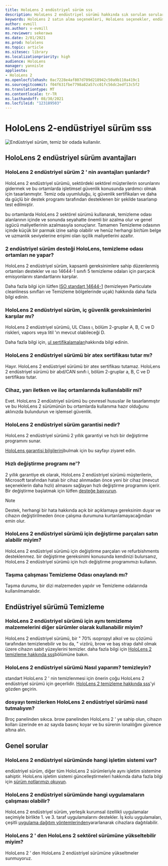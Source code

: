 ```yaml
---
title: HoloLens 2 endüstriyel sürüm sss
description: HoloLens 2 endüstriyel sürümü hakkında sık sorulan sorular
keywords: HoloLens 2 satın alma seçenekleri, HoloLens seçenekler, endüstriyel sürüm
author: evmill
ms.author: v-evmill
ms.reviewer: sekerawa
ms.date: 2/01/2021
ms.prod: hololens
ms.topic: article
ms.sitesec: library
ms.localizationpriority: high
audience: HoloLens
manager: yannisle
appliesto:
- HoloLens 2
ms.openlocfilehash: 0ac7228e4af807d709d218942c50a9b110a419c1
ms.sourcegitcommit: f04f631fbe7798a82a57cc01fc56dc2edf13c5f2
ms.translationtype: MT
ms.contentlocale: tr-TR
ms.lasthandoff: 08/30/2021
ms.locfileid: "123189503"
---
```

# <a name="hololens-2---industrial-edition-faq"></a>HoloLens 2-endüstriyel sürüm sss

![Endüstriyel sürüm, temiz bir odada kullanılır.](./images/industrial-sku-with-remote-assist.png)

## <a name="hololens-2-industrial-edition-benefits"></a>HoloLens 2 endüstriyel sürüm avantajları

### <a name="what-benefits-does-hololens-2-industrial-edition-2-include"></a>HoloLens 2 endüstriyel sürüm 2 ' nin avantajları şunlardır?

HoloLens 2 endüstriyel sürümü, sektördeki sektörel müşterilerin sorunlarını gidermek ve bu ortamlarda işletimsel güvenlik konusunda yardımcı olmak için tasarlanmıştır. Temiz oda uyumluluğu, iç güvenlik sertifikaları ve daha da güçlü bir destek programı tarafından desteklenen bir şekilde tasarlanıp test edilmiştir.

bu ortamlarda HoloLens 2 sektörel sürümü kullanarak, temizleme odası alanlarının içinde ve sonunda seyahatte önemli bir azalma olur ve genel işgücü maliyetlerinin azalmasıyla sonuçlanır. Tamamen Temizleme odasının içinde küçük bir parmak izine sahip olabilir ve henüz herhangi bir/tüm belge ve uzmanlık seviyelerine erişimi olan işçilik maliyetlerini azaltır.

### <a name="what-clean-room-environments-does-hololens-2-industrial-edition-support"></a>2 endüstriyel sürüm desteği HoloLens, temizleme odası ortamları ne yapar?

HoloLens 2 endüstriyel sürüm, kapsamlı gereksinimlere sahip düzenlenmiş ortamları destekler ve ıso 14644-1 sınıfı 5 temizleme odaları için parçacık emisyonlarını standartlarını karşılar.

Daha fazla bilgi için lütfen [ISO standart 14644-1](https://www.iso.org/standard/53394.html) (temizleyen Particulate cleanliness sınıfları ve Temizleme bölgelerinde uçak) hakkında daha fazla bilgi edinin.

### <a name="does-hololens-2-industrial-edition-meet-requirements-for-intrinsic-safety"></a>HoloLens 2 endüstriyel sürüm, iç güvenlik gereksinimlerini karşılar mı?

HoloLens 2 endüstriyel sürümü, UL Class ı, bölüm 2-gruplar A, B, C ve D riskleri, vapors veya litil 'ın mevcut olabileceği D.

Daha fazla bilgi için, [ul sertifikalamaları](https://www.ul.com/services/ul-and-c-ul-hazardous-areas-certification-north-america?csrf-token=CIwNZNlR4XbisJF39I8yWnWX9wX4WFoz&amp;Search=UL+Class+I%2C+Dev+2+&amp;search-submit=Search)hakkında bilgi edinin.

### <a name="does-the-hololens-2-industrial-edition-hold-an-atex-certification"></a>HoloLens 2 endüstriyel sürümü bir atex sertifikası tutar mı?

Hayır. HoloLens 2 endüstriyel sürümü bir atex sertifikası tutamaz. HoloLens 2 endüstriyel sürümü bir abd/CAN sınıfı i, bölüm 2-gruplar a, B, C ve D sertifikası tutar.

### <a name="can-the-device-be-used-in-semiconductor-and-pharmaceutical-environments"></a>Cihaz, yarı iletken ve ilaç ortamlarında kullanılabilir mi?

Evet. HoloLens 2 endüstriyel sürümü bu çevresel hususlar ile tasarlanmıştır ve bu HoloLens 2 sürümünün bu ortamlarda kullanıma hazır olduğunu aklınızda bulundurun ve işlemsel güvenlik.

### <a name="what-is-the-hololens-2-industrial-edition-warranty"></a>HoloLens 2 endüstriyel sürüm garantisi nedir?

HoloLens 2 endüstriyel sürümü 2 yıllık garantiyi ve hızlı bir değiştirme programını sunar.

[HoloLens garantisi bilgilerini](https://support.microsoft.com/warranty)bulmak için bu sayfayı ziyaret edin.

### <a name="what39s-the-rapid-replacement-program"></a>Hızlı değiştirme programı ne&#39;?

2 yıllık garantiye ek olarak, HoloLens 2 endüstriyel sürümü müşterilerin, Microsoft tarafından hatalı bir cihaz alınmadan önce yeni bir cihaz (mevcut seçeneklerin daha hızlı) almasını sağlayan hızlı değiştirme programını içerir. Bir değiştirme başlatmak için lütfen [desteğe başvurun](https://aka.ms/hololenssupport).

> [!NOTE]
> Destek, herhangi bir hata hakkında açık bir açıklamaya gereksinim duyar ve cihazın değiştirilmeden önce çalışma durumuna kurtarılamayacağından emin olur.

### <a name="can-i-purchase-replacement-parts-for-hololens-2-industrial-edition"></a>HoloLens 2 endüstriyel sürümü için değiştirme parçaları satın alabilir miyim?

HoloLens 2 endüstriyel sürümü için değiştirme parçaları ve refurbishments desteklenmez. bir değiştirme gereksinimi konusunda kendinizi bulursanız, HoloLens 2 endüstriyel sürümü için hızlı değiştirme programımızı kullanın.

### <a name="is-the-carrying-case-clean-room-approved"></a>Taşıma çalışması Temizleme Odası onaylandı mı?

Taşıma durumu, bir dizi malzemeden yapılır ve Temizleme odalarında kullanılmamalıdır.

## <a name="cleaning-the-industrial-edition"></a>Endüstriyel sürümü Temizleme

### <a name="can-i-use-the-same-cleaning-materials-for-hololens-2-industrial-edition-as-the-other-editions"></a>HoloLens 2 endüstriyel sürümü için aynı temizleme malzemelerini diğer sürümler olarak kullanabilir miyim?

HoloLens 2 endüstriyel sürümü, bir &quot; 70% ısopropyl alkol ve su çözümü tarafından temizlenebilir ve bu da, &quot; vizörü, brow ve baş strap dahil olmak üzere cihazın sabit yüzeylerini temizler. daha fazla bilgi için [HoloLens 2 temizleme hakkında sss](/hololens/hololens2-maintenance)bölümüne bakın.

### <a name="how-do-i-clean-hololens-2-industrial-edition"></a>HoloLens 2 endüstriyel sürümü Nasıl yaparım? temizleyin?

standart HoloLens 2 ' nin temizlenmesi için önerin çoğu HoloLens 2 endüstriyel sürümü için geçerlidir. [HoloLens 2 temizleme hakkında sss](/hololens/hololens2-maintenance)'yi gözden geçirin.

### <a name="how-should-i-hold-hololens-2-industrial-edition-when-cleaning-it"></a>dosyayı temizlerken HoloLens 2 endüstriyel sürümü nasıl tutmalıyım?

Broç panelinden sıkıca. brow panelinden HoloLens 2 ' ye sahip olun, cihazın kolları üzerinde en az sayıda basınç koyar ve bu sürenin lonalılığını güvence altına alın.

## <a name="general-questions"></a>Genel sorular

### <a name="what-operating-system-does-the-hololens-2-industrial-edition-have"></a>HoloLens 2 endüstriyel sürümünde hangi işletim sistemi var?

endüstriyel sürüm, diğer tüm HoloLens 2 sürümleriyle aynı işletim sistemine sahiptir. HoloLens işletim sistemi güncelleştirmeleri hakkında daha fazla bilgi için [sürüm notlarımızı okuyun](hololens-release-notes.md).

### <a name="what-apps-can-run-on-the-hololens-2-industrial-edition"></a>HoloLens 2 endüstriyel sürümünde hangi uygulamaların çalışması olabilir?

HoloLens 2 endüstriyel sürüm, yerleşik kurumsal özellikli uygulamalar seçimiyle birlikte 1. ve 3. taraf uygulamalarını destekler. İş kolu uygulamaları, çeşitli  [uygulama dağıtım yöntemlerinden](/hololens/app-deploy-overview)yararlanarak cihazlara dağıtılabilir.

### <a name="can-i-upgrade-from-hololens-2-to-hololens-2-industrial-edition"></a>HoloLens 2 ' den HoloLens 2 sektörel sürümüne yükseltebilir miyim?

HoloLens 2 ' den HoloLens 2 endüstriyel sürümüne yükseltmeler sunmuyoruz.
